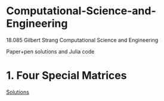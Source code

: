 # Computational-Science-and-Engineering

18.085 Gilbert Strang Computational Science and Engineering

Paper+pen solutions and Julia code

# 1. Four Special Matrices

[Solutions](https://github.com/nickovchinnikov/Computational-Science-and-Engineering/tree/master/1.FourSpecialMatrices/ProblemSet)
